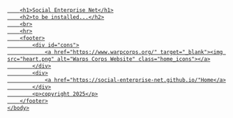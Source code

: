 <!DOCTYPE html>
<html lang="en">
	<head>
		<meta charset="utf-8">
		<title>Social Enterprise Net</title>
		<link rel="stylesheet" media="screen" href="mystyle.css">
		<link rel="shortcut icon" href="heart.png">
	</head>
	<body>
		<div class="topnav"><nav>
			<a href="https://social-enterprise-net.github.io/"Home</a>
		</nav></div>
        
        <h1>Social Enterprise Net</h1>
        <h2>to be installed...</h2>
        <br>
        <hr>
        <footer>
            <div id="cons">
                <a href="https://www.warpcorps.org/" target="_blank"><img src="heart.png" alt="Warps Corps Website" class="home_icons"></a>
            </div>
            <div>
                <a href="https://social-enterprise-net.github.io/"Home</a>
            </div>
            <p>copyright 2025</p>
        </footer>
	</body>
</html>
